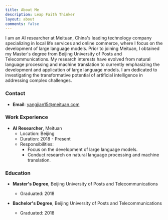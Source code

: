 ```yaml
---
title: About Me
description: Leap Faith Thinker
layout: about
comments: false
---
```


I am an AI researcher at Meituan, China's leading technology company specializing in local life services and online commerce, where I focus on the development of large language models. Prior to joining Meituan, I obtained my Master's degree from Beijing University of Posts and Telecommunications. My research interests have evolved from natural language processing and machine translation to currently emphasizing the development and application of large language models. I am dedicated to investigating the transformative potential of artificial intelligence in addressing complex challenges.

### Contact

- **Email**: yangjian15@meituan.com

  
### Work Experience
- **AI Researcher**, Meituan
  - Location: Beijing
  - Duration: 2018 - Present
  - Responsibilities:
    - Focus on the development of large language models.
    - Conduct research on natural language processing and machine translation.

### Education

- **Master's Degree**, Beijing University of Posts and Telecommunications
  - Graduated: 2018

- **Bachelor's Degree**, Beijing University of Posts and Telecommunications
  - Graduated: 2018
